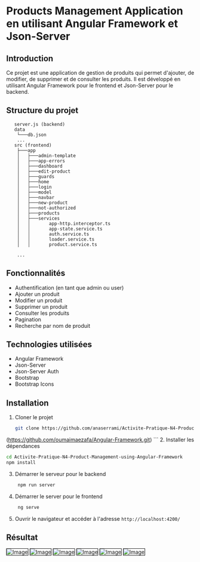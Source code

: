 
# Products Management Application en utilisant Angular Framework et Json-Server

## Introduction

Ce projet est une application de gestion de produits qui permet d'ajouter, de modifier, de supprimer et de consulter les produits. Il est développé en utilisant Angular Framework pour le frontend et Json-Server pour le backend.

## Structure du projet

```
   server.js (backend)
   data
    └───db.json
    ...
   src (frontend)
    ├───app
    │   ├───admin-template
    │   ├───app-errors
    │   ├───dashboard
    │   ├───edit-product
    │   ├───guards
    │   ├───home
    │   ├───login
    │   ├───model
    │   ├───navbar
    │   ├───new-product
    │   ├───not-authorized
    │   ├───products
    │   ├───services
    │   │       app-http.interceptor.ts
    │   │       app-state.service.ts
    │   │       auth.service.ts
    │   │       loader.service.ts
    │   │       product.service.ts

    ...        
```

## Fonctionnalités

- Authentification (en tant que admin ou user)
- Ajouter un produit
- Modifier un produit
- Supprimer un produit
- Consulter les produits
- Pagination
- Recherche par nom de produit

## Technologies utilisées

- Angular Framework
- Json-Server
- Json-Server Auth
- Bootstrap
- Bootstrap Icons

## Installation

1. Cloner le projet

   ```bash
   git clone https://github.com/anaserrami/Activite-Pratique-N4-Product-Management-using-Angular-Framework.git
(https://github.com/oumaimaezafa/Angular-Framework.git)    ```
2. Installer les dépendances

   ```bash
   cd Activite-Pratique-N4-Product-Management-using-Angular-Framework
   npm install
   ```
   
3. Démarrer le serveur pour le backend

   ```bash
    npm run server
    ```
   
4. Démarrer le server pour le frontend

   ```bash
    ng serve
    ```
   
5. Ouvrir le navigateur et accéder à l'adresse `http://localhost:4200/`

## Résultat


<img src="images/0.png" alt="Image" style="border: 1px solid black;">



<img src="images/1.png" alt="Image" style="border: 1px solid black;">


<img src="images/edit" alt="Image" style="border: 1px solid black;">


<img src="images/newProduct.png" alt="Image" style="border: 1px solid black;">


<img src="images/edit.png" alt="Image" style="border: 1px solid black;">


<img src="images/delete.png" alt="Image" style="border: 1px solid black;">
